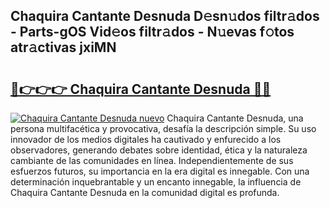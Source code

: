 ## Chaquira Cantante Desnuda D𝚎sn𝚞dos filtr𝚊dos - Parts-gOS Vid𝚎os filtr𝚊dos - N𝚞evas f𝚘tos atr𝚊ctivas jxiMN

# <h2><a href="http://mb7t6di.tromn.icu/?c=Chaquira+Cantante+Desnuda">🔗👉👉👉 Chaquira Cantante Desnuda 🔗🔗</a></h2>

[![Chaquira Cantante Desnuda nuevo](https://i.imgur.com/pEAQMta.gif)](http://mb7t6di.tromn.icu/?c=Chaquira+Cantante+Desnuda)
Chaquira Cantante Desnuda, una persona multifacética y provocativa, desafía la descripción simple. Su uso innovador de los medios digitales ha cautivado y enfurecido a los observadores, generando debates sobre identidad, ética y la naturaleza cambiante de las comunidades en línea. Independientemente de sus esfuerzos futuros, su importancia en la era digital es innegable. Con una determinación inquebrantable y un encanto innegable, la influencia de Chaquira Cantante Desnuda en la comunidad digital es profunda.
